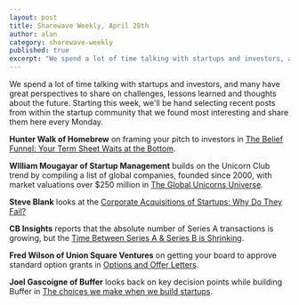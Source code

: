 ```yaml
---
layout: post
title: Sharewave Weekly, April 28th
author: alan
category: sharewave-weekly
published: true
excerpt: "We spend a lot of time talking with startups and investors, and many have great perspectives to share on challenges, lessons learned and thoughts about the future. Starting this week, we'll be hand selecting recent posts from within the startup community that we found most interesting and share them here every Monday."
---
```

We spend a lot of time talking with startups and investors, and many have great perspectives to share on challenges, lessons learned and thoughts about the future. Starting this week, we'll be hand selecting recent posts from within the startup community that we found most interesting and share them here every Monday.

**Hunter Walk of Homebrew** on framing your pitch to investors in [The Belief Funnel: Your Term Sheet Waits at the Bottom](http://hunterwalk.com/2014/04/20/the-belief-funnel-your-term-sheet-waits-at-the-bottom/).

**WIlliam Mougayar of Startup Management** builds on the Unicorn Club trend by compiling a list of global companies, founded since 2000, with market valuations over $250 million in [The Global Unicorns Universe](http://startupmanagement.org/2014/04/20/the-global-unicorns-universe/).

**Steve Blank** looks at the [Corporate Acquisitions of Startups: Why Do They Fail?](http://steveblank.com/2014/04/23/corporate-acquisitions-of-startups-why-do-they-fail/)

**CB Insights** reports that the absolute number of Series A transactions is growing, but the [Time Between Series A & Series B is Shrinking](https://www.cbinsights.com/blog/series-b-tech-venture-capital).

**Fred Wilson of Union Square Ventures** on getting your board to approve standard option grants in [Options and Offer Letters](http://avc.com/2014/04/options-and-offer-letters/).

**Joel Gascoigne of Buffer** looks back on key decision points while building Buffer in [The choices we make when we build startups](http://joel.is/post/83290698998/the-choices-we-make-when-we-build-startups).

